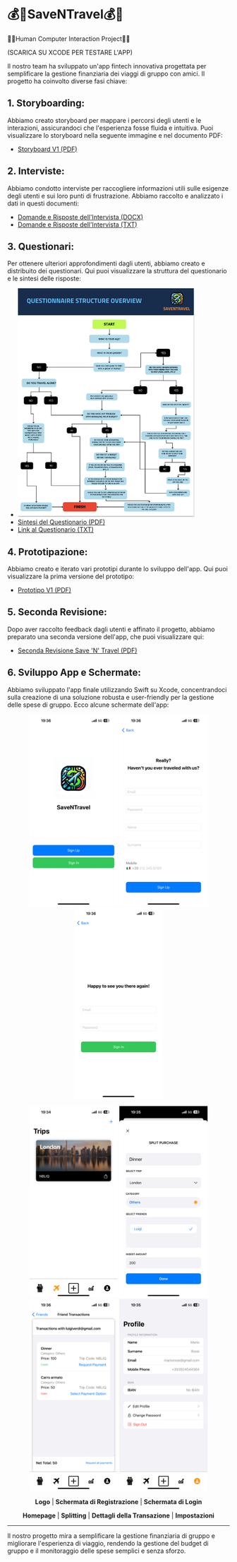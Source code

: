 # 💰👫SaveNTravel💰👫
🤖👨Human Computer Interaction Project🤖👨 

(SCARICA SU XCODE PER TESTARE L'APP)

Il nostro team ha sviluppato un'app fintech innovativa progettata per semplificare la gestione finanziaria dei viaggi di gruppo con amici. Il progetto ha coinvolto diverse fasi chiave:

## 1. **Storyboarding:**
Abbiamo creato storyboard per mappare i percorsi degli utenti e le interazioni, assicurandoci che l'esperienza fosse fluida e intuitiva. Puoi visualizzare lo storyboard nella seguente immagine e nel documento PDF:

- [Storyboard V1 (PDF)](https://github.com/alessandrograssi10/SaveNTravel/blob/main/Needfinding%26Prototyping/StoryboardV1.pdf)

## 2. **Interviste:**
Abbiamo condotto interviste per raccogliere informazioni utili sulle esigenze degli utenti e sui loro punti di frustrazione. Abbiamo raccolto e analizzato i dati in questi documenti:

- [Domande e Risposte dell'Intervista (DOCX)](https://github.com/alessandrograssi10/SaveNTravel/blob/main/Needfinding%26Prototyping/Interview%20questions%20and%20answers.docx)
- [Domande e Risposte dell'Intervista (TXT)](https://github.com/alessandrograssi10/SaveNTravel/blob/main/Needfinding%26Prototyping/Interview%20questions%20and%20answers.txt)

## 3. **Questionari:**
Per ottenere ulteriori approfondimenti dagli utenti, abbiamo creato e distribuito dei questionari. Qui puoi visualizzare la struttura del questionario e le sintesi delle risposte:

- <img src="https://github.com/alessandrograssi10/SaveNTravel/blob/main/Needfinding%26Prototyping/QUESTIONAIRE%20STRUCTURE.png?raw=true" width="400" alt="Questionario Struttura"/>
- [Sintesi del Questionario (PDF)](https://github.com/alessandrograssi10/SaveNTravel/blob/main/Needfinding%26Prototyping/QUESTIONAIRE%20SUMMARY.pdf)
- [Link al Questionario (TXT)](https://github.com/alessandrograssi10/SaveNTravel/blob/main/Needfinding%26Prototyping/Questionnaire%20form%20links.txt)

## 4. **Prototipazione:**
Abbiamo creato e iterato vari prototipi durante lo sviluppo dell'app. Qui puoi visualizzare la prima versione del prototipo:

- [Prototipo V1 (PDF)](https://github.com/alessandrograssi10/SaveNTravel/blob/main/Needfinding%26Prototyping/PrototypeV1.pdf)

## 5. **Seconda Revisione:**
Dopo aver raccolto feedback dagli utenti e affinato il progetto, abbiamo preparato una seconda versione dell'app, che puoi visualizzare qui:

- [Seconda Revisione Save 'N' Travel (PDF)](https://github.com/alessandrograssi10/SaveNTravel/blob/main/Needfinding%26Prototyping/Second%20Revision%20Save%20'N'%20Travel.pdf)

## 6. **Sviluppo App e Schermate:**
Abbiamo sviluppato l'app finale utilizzando Swift su Xcode, concentrandoci sulla creazione di una soluzione robusta e user-friendly per la gestione delle spese di gruppo. Ecco alcune schermate dell'app:

<p align="center">
  <img src="https://github.com/alessandrograssi10/SaveNTravel/blob/main/home.PNG?raw=true" width="200" alt="Home"/>
  <img src="https://github.com/alessandrograssi10/SaveNTravel/blob/main/signup.PNG?raw=true" width="200" alt="Signup"/>
  <img src="https://github.com/alessandrograssi10/SaveNTravel/blob/main/signin.PNG?raw=true" width="200" alt="Signin"/>
</p>
<p align="center">
  <img src="https://github.com/alessandrograssi10/SaveNTravel/blob/main/homepage.PNG?raw=true" width="200" alt="Home"/>
  <img src="https://github.com/alessandrograssi10/SaveNTravel/blob/main/splitting.PNG?raw=true" width="200" alt="Home"/>
  <img src="https://github.com/alessandrograssi10/SaveNTravel/blob/main/transaction2.PNG?raw=true" width="200" alt="Transaction2"/>
  <img src="https://github.com/alessandrograssi10/SaveNTravel/blob/main/settings.PNG?raw=true" width="200" alt="Settings"/>
</p>

<p align="center">
  <b>Logo</b> | <b>Schermata di Registrazione</b> | <b>Schermata di Login</b>
</p>
<p align="center">
  <b>Homepage</b> | <b>Splitting</b> | <b>Dettagli della Transazione</b> | <b>Impostazioni</b>
</p>


---

Il nostro progetto mira a semplificare la gestione finanziaria di gruppo e migliorare l'esperienza di viaggio, rendendo la gestione del budget di gruppo e il monitoraggio delle spese semplici e senza sforzo.
